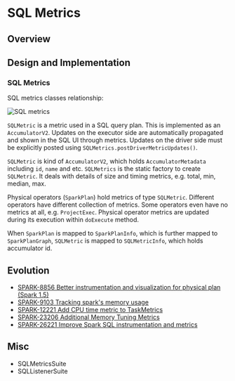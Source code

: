# SQL Metrics

## Overview


## Design and Implementation

### SQL Metrics
SQL metrics classes relationship:

![SQL metrics](sql-metrics.png)

`SQLMetric` is a metric used in a SQL query plan. This is implemented as an `AccumulatorV2`. Updates
on the executor side are automatically propagated and shown in the SQL UI through metrics. Updates
on the driver side must be explicitly posted using `SQLMetrics.postDriverMetricUpdates()`.

`SQLMetric` is kind of `AccumulatorV2`, which holds `AccumulatorMetadata` including `id`, `name` and
etc. `SQLMetrics` is the static factory to create `SQLMetric`. It deals with details of size and
timing metrics, e.g. total, min, median, max.

Physical operators (`SparkPlan`) hold metrics of type `SQLMetric`. Different operators have
different collection of metrics. Some operators even have no metrics at all, e.g. `ProjectExec`.
Physical operator metrics are updated during its execution within `doExecute` method.

When `SparkPlan` is mapped to `SparkPlanInfo`, which is further mapped to `SparkPlanGraph`,
`SQLMetric` is mapped to `SQLMetricInfo`, which holds accumulator id.

## Evolution

* [SPARK-8856 Better instrumentation and visualization for physical plan (Spark 1.5)](https://issues.apache.org/jira/browse/SPARK-8856)
* [SPARK-9103 Tracking spark's memory usage](https://issues.apache.org/jira/browse/SPARK-9103)
* [SPARK-12221 Add CPU time metric to TaskMetrics](https://issues.apache.org/jira/browse/SPARK-12221)
* [SPARK-23206 Additional Memory Tuning Metrics](https://issues.apache.org/jira/browse/SPARK-23206)
* [SPARK-26221 Improve Spark SQL instrumentation and metrics](https://issues.apache.org/jira/browse/SPARK-26221)

## Misc

* SQLMetricsSuite
* SQLListenerSuite
